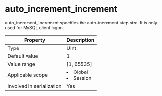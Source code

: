 # auto_increment_increment

auto_increment_increment specifies the auto-increment step size. It is only used for MySQL client logon.

| **Property** | **Description** |
|---------|------------------------------------------------------------------------------------------------------------|
| Type | UInt |
| Default value | 1 |
| Value range | \[1, 65535\] |
| Applicable scope | <li> Global   <li> Session |
| Involved in serialization | Yes |
